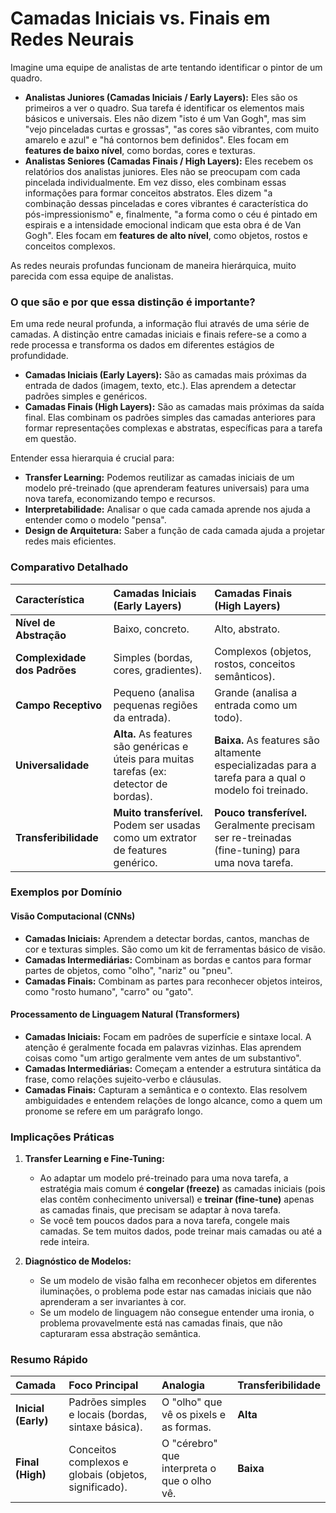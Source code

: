 # Camadas Iniciais vs. Finais em Redes Neurais

Imagine uma equipe de analistas de arte tentando identificar o pintor de um quadro.

-   **Analistas Juniores (Camadas Iniciais / Early Layers):** Eles são os primeiros a ver o quadro. Sua tarefa é identificar os elementos mais básicos e universais. Eles não dizem "isto é um Van Gogh", mas sim "vejo pinceladas curtas e grossas", "as cores são vibrantes, com muito amarelo e azul" e "há contornos bem definidos". Eles focam em **features de baixo nível**, como bordas, cores e texturas.
-   **Analistas Seniores (Camadas Finais / High Layers):** Eles recebem os relatórios dos analistas juniores. Eles não se preocupam com cada pincelada individualmente. Em vez disso, eles combinam essas informações para formar conceitos abstratos. Eles dizem "a combinação dessas pinceladas e cores vibrantes é característica do pós-impressionismo" e, finalmente, "a forma como o céu é pintado em espirais e a intensidade emocional indicam que esta obra é de Van Gogh". Eles focam em **features de alto nível**, como objetos, rostos e conceitos complexos.

As redes neurais profundas funcionam de maneira hierárquica, muito parecida com essa equipe de analistas.

### O que são e por que essa distinção é importante?

Em uma rede neural profunda, a informação flui através de uma série de camadas. A distinção entre camadas iniciais e finais refere-se a como a rede processa e transforma os dados em diferentes estágios de profundidade.

-   **Camadas Iniciais (Early Layers):** São as camadas mais próximas da entrada de dados (imagem, texto, etc.). Elas aprendem a detectar padrões simples e genéricos.
-   **Camadas Finais (High Layers):** São as camadas mais próximas da saída final. Elas combinam os padrões simples das camadas anteriores para formar representações complexas e abstratas, específicas para a tarefa em questão.

Entender essa hierarquia é crucial para:

-   **Transfer Learning:** Podemos reutilizar as camadas iniciais de um modelo pré-treinado (que aprenderam features universais) para uma nova tarefa, economizando tempo e recursos.
-   **Interpretabilidade:** Analisar o que cada camada aprende nos ajuda a entender como o modelo "pensa".
-   **Design de Arquitetura:** Saber a função de cada camada ajuda a projetar redes mais eficientes.

### Comparativo Detalhado

| Característica | Camadas Iniciais (Early Layers) | Camadas Finais (High Layers) |
| :--- | :--- | :--- |
| **Nível de Abstração** | Baixo, concreto. | Alto, abstrato. |
| **Complexidade dos Padrões** | Simples (bordas, cores, gradientes). | Complexos (objetos, rostos, conceitos semânticos). |
| **Campo Receptivo** | Pequeno (analisa pequenas regiões da entrada). | Grande (analisa a entrada como um todo). |
| **Universalidade** | **Alta.** As features são genéricas e úteis para muitas tarefas (ex: detector de bordas). | **Baixa.** As features são altamente especializadas para a tarefa para a qual o modelo foi treinado. |
| **Transferibilidade** | **Muito transferível.** Podem ser usadas como um extrator de features genérico. | **Pouco transferível.** Geralmente precisam ser re-treinadas (fine-tuning) para uma nova tarefa. |

### Exemplos por Domínio

#### Visão Computacional (CNNs)

-   **Camadas Iniciais:** Aprendem a detectar bordas, cantos, manchas de cor e texturas simples. São como um kit de ferramentas básico de visão.
-   **Camadas Intermediárias:** Combinam as bordas e cantos para formar partes de objetos, como "olho", "nariz" ou "pneu".
-   **Camadas Finais:** Combinam as partes para reconhecer objetos inteiros, como "rosto humano", "carro" ou "gato".

#### Processamento de Linguagem Natural (Transformers)

-   **Camadas Iniciais:** Focam em padrões de superfície e sintaxe local. A atenção é geralmente focada em palavras vizinhas. Elas aprendem coisas como "um artigo geralmente vem antes de um substantivo".
-   **Camadas Intermediárias:** Começam a entender a estrutura sintática da frase, como relações sujeito-verbo e cláusulas.
-   **Camadas Finais:** Capturam a semântica e o contexto. Elas resolvem ambiguidades e entendem relações de longo alcance, como a quem um pronome se refere em um parágrafo longo.

### Implicações Práticas

1.  **Transfer Learning e Fine-Tuning:**
    -   Ao adaptar um modelo pré-treinado para uma nova tarefa, a estratégia mais comum é **congelar (freeze)** as camadas iniciais (pois elas contêm conhecimento universal) e **treinar (fine-tune)** apenas as camadas finais, que precisam se adaptar à nova tarefa.
    -   Se você tem poucos dados para a nova tarefa, congele mais camadas. Se tem muitos dados, pode treinar mais camadas ou até a rede inteira.

2.  **Diagnóstico de Modelos:**
    -   Se um modelo de visão falha em reconhecer objetos em diferentes iluminações, o problema pode estar nas camadas iniciais que não aprenderam a ser invariantes à cor.
    -   Se um modelo de linguagem não consegue entender uma ironia, o problema provavelmente está nas camadas finais, que não capturaram essa abstração semântica.

### Resumo Rápido

| Camada | Foco Principal | Analogia | Transferibilidade |
| :--- | :--- | :--- | :--- |
| **Inicial (Early)** | Padrões simples e locais (bordas, sintaxe básica). | O "olho" que vê os pixels e as formas. | **Alta** |
| **Final (High)** | Conceitos complexos e globais (objetos, significado). | O "cérebro" que interpreta o que o olho vê. | **Baixa** |
